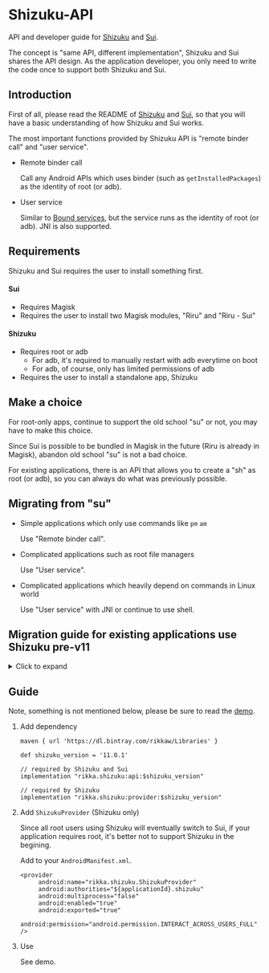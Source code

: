 # Shizuku-API

API and developer guide for [Shizuku](https://github.com/RikkaApps/Shizuku) and [Sui](https://github.com/RikkaApps/Sui).

The concept is "same API, different implementation", Shizuku and Sui shares the API design. As the application developer, you only need to write the code once to support both Shizuku and Sui.

## Introduction

First of all, please read the README of [Shizuku](https://github.com/RikkaApps/Shizuku) and [Sui](https://github.com/RikkaApps/Sui), so that you will have a basic understanding of how Shizuku and Sui works.

The most important functions provided by Shizuku API is "remote binder call" and "user service". 

* Remote binder call

  Call any Android APIs which uses binder (such as `getInstalledPackages`) as the identity of root (or adb).

* User service

  Similar to [Bound services](https://developer.android.com/guide/components/bound-services), but the service runs as the identity of root (or adb). JNI is also supported.

## Requirements

Shizuku and Sui requires the user to install something first.

#### Sui

- Requires Magisk
- Requires the user to install two Magisk modules, "Riru" and "Riru - Sui"

#### Shizuku

- Requires root or adb
  - For adb, it's required to manually restart with adb everytime on boot
  - For adb, of course, only has limited permissions of adb
- Requires the user to install a standalone app, Shizuku

## Make a choice

For root-only apps, continue to support the old school "su" or not, you may have to make this choice.

Since Sui is possible to be bundled in Magisk in the future (Riru is already in Magisk), abandon old school "su" is not a bad choice.

For existing applications, there is an API that allows you to create a "sh" as root (or adb), so you can always do what was previously possible.

## Migrating from "su"

* Simple applications which only use commands like `pm` `am`

  Use "Remote binder call".

* Complicated applications such as root file managers

  Use "User service".

* Complicated applications which heavily depend on commands in Linux world

  Use "User service" with JNI or continue to use shell.

## Migration guide for existing applications use Shizuku pre-v11
<details>
  <summary>Click to expand</summary>

### Changes

- Dependency changed (see Guide below)
- Self-implemented permission is used from v11, the API is same to runtime permission (see demo, and existing runtime permission still works)
- Package name is rename to `rikka.shizuku` (replace all `moe.shizuku.api.` to `rikka.shizuku.`)
- `ShizukuService` class is renamed to `Shizuku`
- Methods in `Shizuku` class now throw `RuntimeException` rather than `RemoteException` like other Android APIs
- Listeners are moved from `ShizukuProvider` class to `Shizuku` class

### Add support for Sui

- Call `Sui#init()`
- Do not use `ShizukuProvider#isShizukuInstalled` since Sui does not have a manager
- It's better to use check Sui with `Sui#isSui` before using Shizuku only methods in `ShizukuProvider`

</details>

## Guide

Note, something is not mentioned below, please be sure to read the [demo](https://github.com/RikkaApps/Shizuku-API/tree/master/demo).

1. Add dependency

   ```
   maven { url 'https://dl.bintray.com/rikkaw/Libraries' }
   ```
   
   ```
   def shizuku_version = '11.0.1'

   // required by Shizuku and Sui
   implementation "rikka.shizuku:api:$shizuku_version"

   // required by Shizuku
   implementation "rikka.shizuku:provider:$shizuku_version"
   ```
2. Add `ShizukuProvider` (Shizuku only)

   Since all root users using Shizuku will eventually switch to Sui, if your application requires root, it's better not to support Shizuku in the begining.

   Add to your `AndroidManifest.xml`.

   ```
   <provider
        android:name="rikka.shizuku.ShizukuProvider"
        android:authorities="${applicationId}.shizuku"
        android:multiprocess="false"
        android:enabled="true"
        android:exported="true"
        android:permission="android.permission.INTERACT_ACROSS_USERS_FULL" />
   ```

3. Use

   See demo.